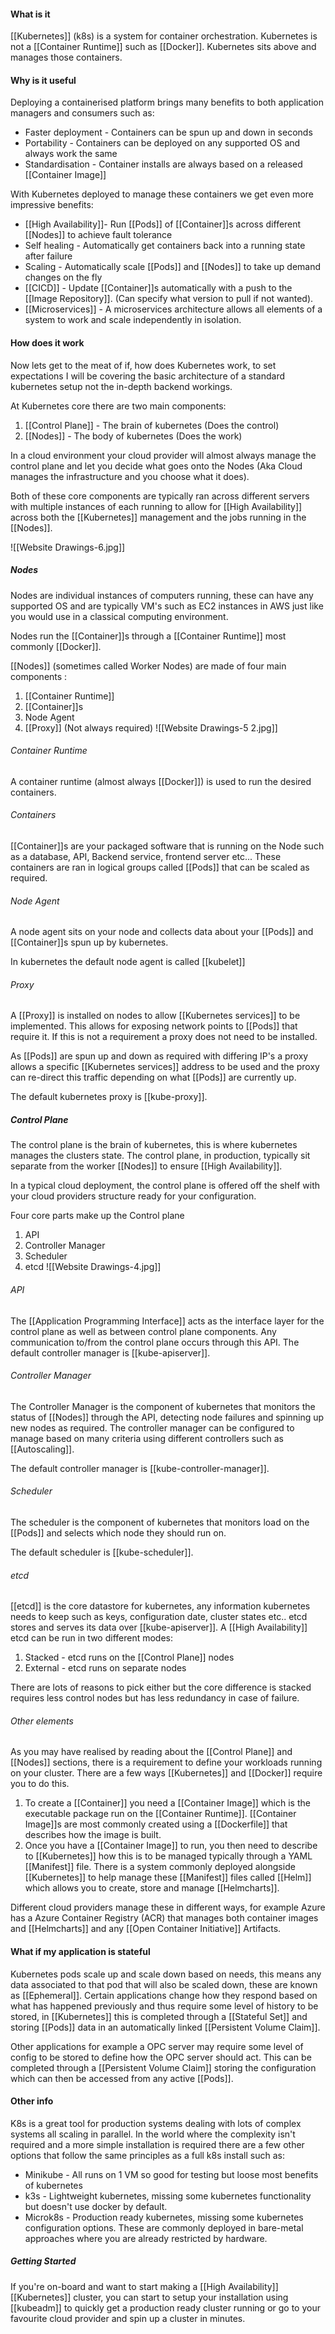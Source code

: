 #### What is it
[[Kubernetes]] (k8s) is a system for container orchestration. Kubernetes is not a [[Container Runtime]] such as [[Docker]]. Kubernetes sits above and manages those containers.


#### Why is it useful
Deploying a containerised platform brings many benefits to both application managers and consumers such as:
- Faster deployment - Containers can be spun up and down in seconds
- Portability - Containers can be deployed on any supported OS and always work the same
- Standardisation - Container installs are always based on a released [[Container Image]]

With Kubernetes deployed to manage these containers we get even more impressive benefits:
- [[High Availability]]- Run [[Pods]] of [[Container]]s across different [[Nodes]] to achieve fault tolerance 
- Self healing - Automatically get containers back into a running state after failure
- Scaling - Automatically scale [[Pods]] and [[Nodes]] to take up demand changes on the fly
- [[CICD]] - Update [[Container]]s automatically with a push to the [[Image Repository]]. (Can specify what version to pull if not wanted). 
-  [[Microservices]] - A microservices architecture allows all elements of a system to work and scale independently in isolation.
#### How does it work
Now lets get to the meat of if, how does Kubernetes work, to set expectations I will be covering the basic architecture of a standard kubernetes setup not the in-depth backend workings.

At Kubernetes core there are two main components:
1. [[Control Plane]] - The brain of kubernetes (Does the control)
2. [[Nodes]] - The body of kubernetes (Does the work)

In a cloud environment your cloud provider will almost always manage the control plane and let you decide what goes onto the Nodes (Aka Cloud manages the infrastructure and you choose what it does). 

Both of these core components are typically ran across different servers with multiple instances of each running to allow for [[High Availability]] across both the [[Kubernetes]] management and the jobs running in the [[Nodes]].

![[Website Drawings-6.jpg]]

##### Nodes
Nodes are individual instances of computers running, these can have any supported OS and are typically VM's such as EC2 instances in AWS just like you would use in a classical computing environment.

Nodes run the [[Container]]s through a [[Container Runtime]] most commonly [[Docker]].

[[Nodes]] (sometimes called Worker Nodes) are made of four main components :
1. [[Container Runtime]]
2. [[Container]]s
3. Node Agent
4. [[Proxy]] (Not always required) 
![[Website Drawings-5 2.jpg]]

###### Container Runtime
A container runtime (almost always [[Docker]]) is used to run the desired containers.
###### Containers
[[Container]]s are your packaged software that is running on the Node such as a database, API, Backend service, frontend server etc...
These containers are ran in logical groups called [[Pods]] that can be scaled as required.
###### Node Agent
A node agent sits on your node and collects data about your [[Pods]] and [[Container]]s spun up by kubernetes.

In kubernetes the default node agent is called [[kubelet]]
###### Proxy
A [[Proxy]] is installed on nodes to allow [[Kubernetes services]] to be implemented. This allows for exposing network points to [[Pods]] that require it.
If this is not a requirement a proxy does not need to be installed.

As [[Pods]] are spun up and down as required with differing IP's a proxy allows a specific [[Kubernetes services]] address to be used and the proxy can re-direct this traffic depending on what [[Pods]] are currently up.

The default kubernetes proxy is [[kube-proxy]].

##### Control Plane
The control plane is the brain of kubernetes, this is where kubernetes manages the clusters state. The control plane, in production, typically sit separate from the worker [[Nodes]] to ensure [[High Availability]].

In a typical cloud deployment, the control plane is offered off the shelf with your cloud providers structure ready for your configuration.

Four core parts make up the Control plane
1. API
2. Controller Manager
3. Scheduler
4. etcd
![[Website Drawings-4.jpg]]
###### API
The [[Application Programming Interface]] acts as the interface layer for the control plane as well as between control plane components. Any communication to/from the control plane occurs through this API.
The default controller manager is [[kube-apiserver]].
###### Controller Manager
The Controller Manager is the component of kubernetes that monitors the status of [[Nodes]] through the API, detecting node failures and spinning up new nodes as required.
The controller manager can be configured to manage based on many criteria using different controllers such as [[Autoscaling]].

The default controller manager is [[kube-controller-manager]].
###### Scheduler
The scheduler is the component of kubernetes that monitors load on the [[Pods]] and selects which node they should run on.

The default scheduler is [[kube-scheduler]].
###### etcd
[[etcd]] is the core datastore for kubernetes, any information kubernetes needs to keep such as keys, configuration date, cluster states etc.. 
etcd stores and serves its data over [[kube-apiserver]].
A [[High Availability]] etcd can be run in two different modes:
1. Stacked - etcd runs on the [[Control Plane]] nodes
2. External - etcd runs on separate nodes

There are lots of reasons to pick either but the core difference is stacked requires less control nodes but has less redundancy in case of failure.

######  Other elements
As you may have realised by reading about the [[Control Plane]] and [[Nodes]] sections, there is a requirement to define your workloads running on your cluster. There are a few ways [[Kubernetes]] and [[Docker]] require you to do this.

1. To create a [[Container]] you need a [[Container Image]] which is the executable package run on the [[Container Runtime]]. [[Container Image]]s are most commonly created using a [[Dockerfile]] that describes how the image is built.
2. Once you have a [[Container Image]] to run, you then need to describe to [[Kubernetes]] how this is to be managed typically through a YAML [[Manifest]] file. There is a system commonly deployed alongside [[Kubernetes]] to help manage these [[Manifest]] files called [[Helm]] which allows you to create, store and manage [[Helmcharts]].

Different cloud providers manage these in different ways, for example Azure has a Azure Container Registry (ACR) that manages both container images and [[Helmcharts]] and any [[Open Container Initiative]] Artifacts.


#### What if my application is stateful
Kubernetes pods scale up and scale down based on needs, this means any data associated to that pod that will also be scaled down, these are known as [[Ephemeral]]. Certain applications change how they respond based on what has happened previously and thus require some level of history to be stored, in [[Kubernetes]] this is completed through a [[Stateful Set]] and storing [[Pods]] data in an automatically linked [[Persistent Volume Claim]].

Other applications for example a OPC server may require some level of config to be stored to define how the OPC server should act. This can be completed through a [[Persistent Volume Claim]] storing the configuration which can then be accessed from any active [[Pods]]. 

#### Other info
K8s is a great tool for production systems dealing with lots of complex systems all scaling in parallel. In the world where the complexity isn't required and a more simple installation is required there are a few other options that follow the same principles as a full k8s install such as:
- Minikube - All runs on 1 VM so good for testing but loose most benefits of kubernetes
- k3s - Lightweight kubernetes, missing some kubernetes functionality but doesn't use docker by default.
- Microk8s - Production ready kubernetes, missing some kubernetes configuration options.
These are commonly deployed in bare-metal approaches where you are already restricted by hardware.

##### Getting Started
If you're on-board and want to start making a [[High Availability]] [[Kubernetes]] cluster, you can start to setup your installation using [[kubeadm]] to quickly get a production ready cluster running or go to your favourite cloud provider and spin up a cluster in minutes.
